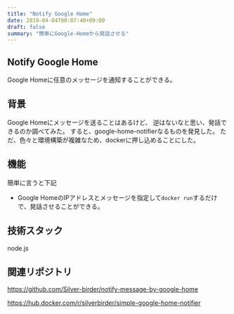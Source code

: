 ```yaml
---
title: "Notify Google Home"
date: 2019-04-04T00:07:40+09:00
draft: false
summary: "簡単にGoogle-Homeから発話させる"
---
```


## Notify Google Home
Google Homeに任意のメッセージを通知することができる。

## 背景
Google Homeにメッセージを送ることはあるけど、
逆はないなと思い、発話できるのか調べてみた。
すると、google-home-notifierなるものを発見した。
ただ、色々と環境構築が複雑なため、dockerに押し込めることにした。

## 機能
簡単に言うと下記

* Google HomeのIPアドレスとメッセージを指定して`docker run`するだけで、発話させることができる。


## 技術スタック

node.js


## 関連リポジトリ
https://github.com/Silver-birder/notify-message-by-google-home

https://hub.docker.com/r/silverbirder/simple-google-home-notifier

